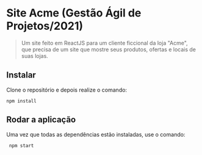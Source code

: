 # Site Acme (Gestão Ágil de Projetos/2021)

> Um site feito em ReactJS para um cliente ficcional da loja "Acme", que precisa de um site que mostre seus produtos, ofertas e locais de suas lojas.

## Instalar

Clone o repositório e depois realize o comando:

<code>npm install</code>

## Rodar a aplicação

Uma vez que todas as dependências estão instaladas, use o comando:

<code> npm start </code>
